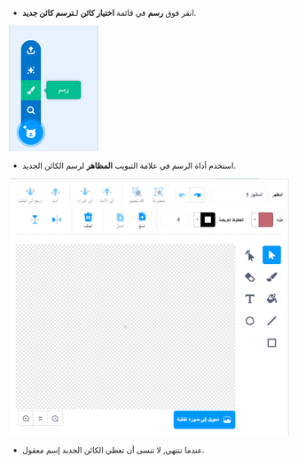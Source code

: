 - انقر فوق **رسم** في قائمة **اختيار كائن** لـ**ترسم كائن جديد**.

![كائن جديد](images/new_sprite.png)

- استخدم أداة الرسم في علامة التبويب **المظاهر** لرسم الكائن الجديد.

![أدوات_الطلاء](images/paint_tools.png)

- عندما تنتهي, لا تنسى أن تعطي الكائن الجديد إسم معقول.
